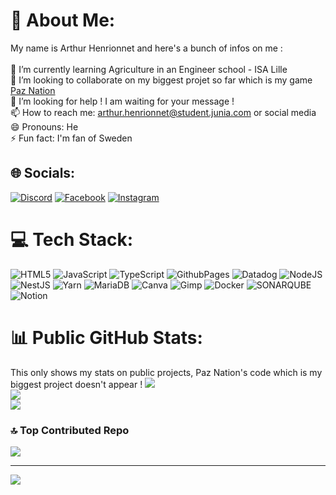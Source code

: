 # 💫 About Me:
My name is Arthur Henrionnet and here's a bunch of infos on me :<br><br>🌱 I’m currently learning Agriculture in an Engineer school - ISA Lille<br>👯 I’m looking to collaborate on my biggest projet so far which is my game [Paz Nation](https://paznation.fr)<br>🤔 I’m looking for help ! I am waiting for your message !<br>📫 How to reach me: arthur.henrionnet@student.junia.com or social media<br>😄 Pronouns: He<br>⚡ Fun fact: I'm fan of Sweden


## 🌐 Socials:
[![Discord](https://img.shields.io/badge/Discord-%237289DA.svg?logo=discord&logoColor=white)](https://discord.gg/k4XuJeVJDB) [![Facebook](https://img.shields.io/badge/Facebook-%231877F2.svg?logo=Facebook&logoColor=white)](https://facebook.com/ArthurHenrionnet) [![Instagram](https://img.shields.io/badge/Instagram-%23E4405F.svg?logo=Instagram&logoColor=white)](https://instagram.com/arthur_henriiiii) 

# 💻 Tech Stack:
![HTML5](https://img.shields.io/badge/html5-%23E34F26.svg?style=for-the-badge&logo=html5&logoColor=white) ![JavaScript](https://img.shields.io/badge/javascript-%23323330.svg?style=for-the-badge&logo=javascript&logoColor=%23F7DF1E) ![TypeScript](https://img.shields.io/badge/typescript-%23007ACC.svg?style=for-the-badge&logo=typescript&logoColor=white) ![GithubPages](https://img.shields.io/badge/github%20pages-121013?style=for-the-badge&logo=github&logoColor=white) ![Datadog](https://img.shields.io/badge/datadog-%23632CA6.svg?style=for-the-badge&logo=datadog&logoColor=white) ![NodeJS](https://img.shields.io/badge/node.js-6DA55F?style=for-the-badge&logo=node.js&logoColor=white) ![NestJS](https://img.shields.io/badge/nestjs-%23E0234E.svg?style=for-the-badge&logo=nestjs&logoColor=white) ![Yarn](https://img.shields.io/badge/yarn-%232C8EBB.svg?style=for-the-badge&logo=yarn&logoColor=white) ![MariaDB](https://img.shields.io/badge/MariaDB-003545?style=for-the-badge&logo=mariadb&logoColor=white) ![Canva](https://img.shields.io/badge/Canva-%2300C4CC.svg?style=for-the-badge&logo=Canva&logoColor=white) ![Gimp](https://img.shields.io/badge/Gimp-657D8B?style=for-the-badge&logo=gimp&logoColor=FFFFFF) ![Docker](https://img.shields.io/badge/docker-%230db7ed.svg?style=for-the-badge&logo=docker&logoColor=white) ![SONARQUBE](https://img.shields.io/badge/sonarqube-4E9BCD.svg?style=for-the-badge&logo=sonarqube&logoColor=white&color=%234E9BCD) ![Notion](https://img.shields.io/badge/Notion-%23000000.svg?style=for-the-badge&logo=notion&logoColor=white)
# 📊 Public GitHub Stats:
This only shows my stats on public projects, Paz Nation's code which is my biggest project doesn't appear !
![](https://github-readme-stats.vercel.app/api?username=subcher&theme=algolia&hide_border=false&include_all_commits=true&count_private=true)<br/>
![](https://github-readme-streak-stats.herokuapp.com/?user=subcher&theme=algolia&hide_border=false)<br/>
![](https://github-readme-stats.vercel.app/api/top-langs/?username=subcher&theme=algolia&hide_border=false&include_all_commits=true&count_private=true&layout=compact)

### 🔝 Top Contributed Repo
![](https://github-contributor-stats.vercel.app/api?username=subcher&limit=5&theme=algolia&combine_all_yearly_contributions=true)

---
[![](https://visitcount.itsvg.in/api?id=subcher&icon=5&color=1)](https://visitcount.itsvg.in)

<!-- Proudly created with GPRM ( https://gprm.itsvg.in ) -->
